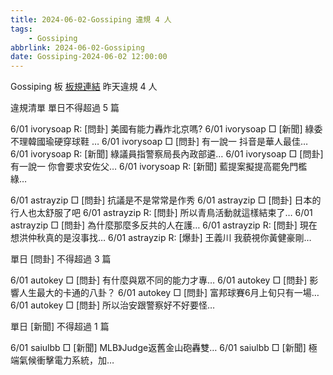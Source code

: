 ```yaml
---
title: 2024-06-02-Gossiping 違規 4 人
tags:
    - Gossiping
abbrlink: 2024-06-02-Gossiping
date: Gossiping-2024-06-02 12:00:00
---
```

Gossiping 板 [板規連結](https://www.ptt.cc/bbs/Gossiping/M.1637425085.A.07D.html)
昨天違規 4 人
<!-- more -->

違規清單
單日不得超過 5 篇

6/01 ivorysoap R: [問卦] 美國有能力轟炸北京嗎?
6/01 ivorysoap □ [新聞] 綠委不理韓國瑜硬穿球鞋 …
6/01 ivorysoap □ [問卦] 有一說一 抖音是華人最佳…
6/01 ivorysoap R: [新聞] 綠議員指警察局長內政部遴…
6/01 ivorysoap □ [問卦] 有一說一 你會要求安佐父…
6/01 ivorysoap R: [新聞] 藍提案擬提高罷免門檻 綠…

6/01 astrayzip □ [問卦] 抗議是不是常常是作秀
6/01 astrayzip □ [問卦] 日本的行人也太舒服了吧
6/01 astrayzip R: [問卦] 所以青鳥活動就這樣結束了…
6/01 astrayzip □ [問卦] 為什麼那麼多反共的人在護…
6/01 astrayzip R: [問卦] 現在想洪仲秋真的是沒事找…
6/01 astrayzip R: [爆卦] 王義川 我藐視你黃健豪剛…

單日 [問卦] 不得超過 3 篇

6/01 autokey □ [問卦] 有什麼與眾不同的能力才專…
6/01 autokey □ [問卦] 影響人生最大的卡通的八卦？
6/01 autokey □ [問卦] 富邦球賽6月上旬只有一場…
6/01 autokey □ [問卦] 所以治安跟警察好不好要怪…

單日 [新聞] 不得超過 1 篇

6/01 saiulbb □ [新聞] MLB》Judge返舊金山砲轟雙…
6/01 saiulbb □ [新聞] 極端氣候衝擊電力系統，加…